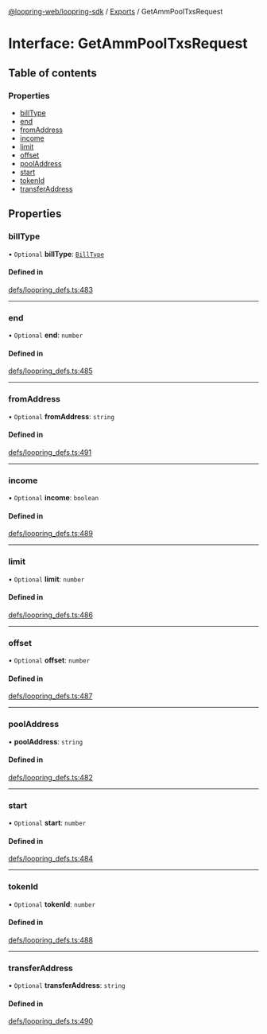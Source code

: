 [@loopring-web/loopring-sdk](../README.md) / [Exports](../modules.md) / GetAmmPoolTxsRequest

# Interface: GetAmmPoolTxsRequest

## Table of contents

### Properties

- [billType](GetAmmPoolTxsRequest.md#billtype)
- [end](GetAmmPoolTxsRequest.md#end)
- [fromAddress](GetAmmPoolTxsRequest.md#fromaddress)
- [income](GetAmmPoolTxsRequest.md#income)
- [limit](GetAmmPoolTxsRequest.md#limit)
- [offset](GetAmmPoolTxsRequest.md#offset)
- [poolAddress](GetAmmPoolTxsRequest.md#pooladdress)
- [start](GetAmmPoolTxsRequest.md#start)
- [tokenId](GetAmmPoolTxsRequest.md#tokenid)
- [transferAddress](GetAmmPoolTxsRequest.md#transferaddress)

## Properties

### billType

• `Optional` **billType**: [`BillType`](../enums/BillType.md)

#### Defined in

[defs/loopring_defs.ts:483](https://github.com/Loopring/loopring_sdk/blob/acbd5a2/src/defs/loopring_defs.ts#L483)

___

### end

• `Optional` **end**: `number`

#### Defined in

[defs/loopring_defs.ts:485](https://github.com/Loopring/loopring_sdk/blob/acbd5a2/src/defs/loopring_defs.ts#L485)

___

### fromAddress

• `Optional` **fromAddress**: `string`

#### Defined in

[defs/loopring_defs.ts:491](https://github.com/Loopring/loopring_sdk/blob/acbd5a2/src/defs/loopring_defs.ts#L491)

___

### income

• `Optional` **income**: `boolean`

#### Defined in

[defs/loopring_defs.ts:489](https://github.com/Loopring/loopring_sdk/blob/acbd5a2/src/defs/loopring_defs.ts#L489)

___

### limit

• `Optional` **limit**: `number`

#### Defined in

[defs/loopring_defs.ts:486](https://github.com/Loopring/loopring_sdk/blob/acbd5a2/src/defs/loopring_defs.ts#L486)

___

### offset

• `Optional` **offset**: `number`

#### Defined in

[defs/loopring_defs.ts:487](https://github.com/Loopring/loopring_sdk/blob/acbd5a2/src/defs/loopring_defs.ts#L487)

___

### poolAddress

• **poolAddress**: `string`

#### Defined in

[defs/loopring_defs.ts:482](https://github.com/Loopring/loopring_sdk/blob/acbd5a2/src/defs/loopring_defs.ts#L482)

___

### start

• `Optional` **start**: `number`

#### Defined in

[defs/loopring_defs.ts:484](https://github.com/Loopring/loopring_sdk/blob/acbd5a2/src/defs/loopring_defs.ts#L484)

___

### tokenId

• `Optional` **tokenId**: `number`

#### Defined in

[defs/loopring_defs.ts:488](https://github.com/Loopring/loopring_sdk/blob/acbd5a2/src/defs/loopring_defs.ts#L488)

___

### transferAddress

• `Optional` **transferAddress**: `string`

#### Defined in

[defs/loopring_defs.ts:490](https://github.com/Loopring/loopring_sdk/blob/acbd5a2/src/defs/loopring_defs.ts#L490)
